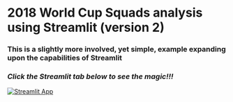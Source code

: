 # 2018 World Cup Squads analysis using Streamlit (version 2)

### This is a slightly more involved, yet simple, example expanding upon the capabilities of Streamlit

### *Click the Streamlit tab below to see the magic!!!*

[![Streamlit App](https://static.streamlit.io/badges/streamlit_badge_black_white.svg)](https://share.streamlit.io/saychelsea11/streamlit_example_world_cup_2018_squads/main/Example_2/streamlit_example_2.py)
